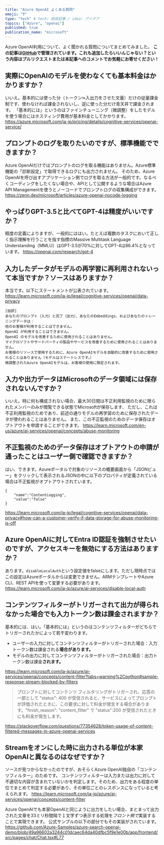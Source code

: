 ```yaml
---
title: "Azure OpenAI よくある質問"
emoji: "❓"
type: "tech" # tech: 技術記事 / idea: アイデア
topics: ["Azure", "openai"]
published: true
publication_name: "microsoft"
---
```


Azure OpenAI利用について、よく聞かれる質問についてまとめてみました。
**この記事は[GitHub](https://github.com/07JP27/zenn-content/blob/main/articles/azure-openai-faq.md)で管理されています。これも追加したらいいんじゃない？という内容はプルリクエストまたは本記事へのコメントでお気軽にお寄せください！**


## 実際にOpenAIのモデルを使わなくても基本料金はかかりますか？
いいえ。基本的には使った分（トークン≒入出力をさせた文量）だけの従量課金制です、使わなければ課金されないし、逆に使った分だけ青天井で課金されます。
「基本的には」というのはファインチューニング（微調整）をしたモデルを使う場合にはホスティング費用が基本料金としてかかります。
https://azure.microsoft.com/ja-jp/pricing/details/cognitive-services/openai-service/

## プロンプトのログを取りたいのですが、標準機能でできますか？
Azure OpenAIだけではプロンプトのログを取る機能はありません。Azure標準機能の「診断設定」で取得できるログにも出力されません。
そのため、Azure OpenAIを呼び出すアプリケーション側でログを取る方法が一般的です。なるべくコーディングをしたくない場合や、APIとして公開するような場合はAzure API Managementを使うとノーコードでプロンプトログの収集構成ができます。
https://zenn.dev/microsoft/articles/azure-openai-nocode-logging

## やっぱりGPT-3.5と比べてGPT-4は精度がいいですか？
精度の定義によりますが、一般的にははい。たとえば複数のタスクにおいて正しく指示理解を行うことを指す指標のMassive Multitask Language Understanding（MMLU）はGPT-3.5が70%に対してGPT-4は86.4%となっています。
https://openai.com/research/gpt-4

## 入力したデータがモデルの再学習に再利用されないって本当ですか？ソースはありますか？
本当です。以下にステートメントが公表されています。
https://learn.microsoft.com/ja-jp/legal/cognitive-services/openai/data-privacy

```
[拙訳]
あなたのプロンプト（入力）と完了（出力）、あなたのEmbeddings、およびあなたのトレーニングデータは：
他のお客様が利用することはできません。
OpenAI が利用することはできません。
OpenAI のモデルを改善するために使用されることはありません。
マイクロソフトやサードパーティの製品やサービスを改善するために使用されることはありません。
お客様のリソースで使用するために、Azure OpenAIモデルを自動的に改善するために使用されることはありません（モデルはステートレスです。）
微調整されたAzure OpenAIモデルは、お客様の使用に限定されます。
```

## 入力や出力データはMicrosoftのデータ領域には保存されないんですか？
いいえ。特に何も構成されない場合、最大30日間は不正利用監視のために限られたメンバーのみが閲覧できる状態でMicrosoftが保存します、
ただし、これは不正利用監視のためであり、前述の通りモデルの再学習のために保存されたデータが使われることはありません。
また、この不正監視のためのデータ保存はオプトアウトを申請することができます。
https://learn.microsoft.com/en-us/azure/ai-services/openai/concepts/abuse-monitoring

## 不正監視のためのデータ保存はオプトアウトの申請が通ったことはユーザー側で確認できますか？
はい、できます。Azureポータルで対象のリソースの概要画面から「JSONビュー」をクリックして表示されるJSONの中に以下のプロパティが定義されている場合は不正監視がオプトアウトされています。
```
{ 
    "name":"ContentLogging",
    "value":"false"
}
```
https://learn.microsoft.com/ja-jp/legal/cognitive-services/openai/data-privacy#how-can-a-customer-verify-if-data-storage-for-abuse-monitoring-is-off

## Azure OpenAIに対してEntra ID認証を強制させたいのですが、アクセスキーを無効にする方法はありますか？
あります。`disableLocalAuth`という設定値をfalseにします。ただし現時点ではこの設定はAzureポータルからは変更できません。ARMテンプレートやAzure CLI、REST APIを使って変更する必要があります。
https://learn.microsoft.com/ja-jp/azure/ai-services/disable-local-auth

## コンテンツフィルターがトリガーされて出力が得られなかった場合でも入力トークン数は課金されますか？
基本的には、はい。「基本的には」というのはコンテンツフィルターがどちらでトリガーされたかによって若干変わります。
- ユーザーの入力に対してコンテンツフィルターがトリガーされた場合：入力トークン数は課金される**場合があります。**
- モデルの出力に対してコンテンツフィルターがトリガーされた場合：出力トークン数は課金**されます。**

https://learn.microsoft.com/ja-jp/azure/ai-services/openai/concepts/content-filter?tabs=warning%2Cpython#sample-response-stream-blocked-by-filters

> プロンプトに対してコンテンツ フィルタリングがトリガーされ、応答の一部として "status": 400 が受信されると、サービスによってプロンプトが評価されたときに、この要求に対して料金が発生する場合があります。"finish_reason": "content_filter" で "status":200 が受信されたときにも料金が発生します。

https://stackoverflow.com/questions/77354628/token-usage-of-content-filtered-messages-in-azure-openai-services

## Streamをオンにした時に出力される単位が本家OpenAIと異なるのはなぜですか？
ソースが見つからなかったのですが、おそらくAzure OpenAI独自の「コンテンツフィルター」のためです。
コンテンツフィルターは入力または出力に対して不適切な内容が含まれていないかを判定します。そのため、出力をある程度の単位でまとめて判定する必要があり、その単位ごとのレスポンスになっていると考えられます。
https://learn.microsoft.com/ja-jp/azure/ai-services/openai/concepts/content-filter

Azure OpenAIでも本家OpenAIと同じように出力をしたい場合、まとまって出力された文章を33ミリ秒間隔で１文字ずつ表示する処理を*フロント側で*実装することで実現できます。
公式サンプルの以下の部分でもその実装がされています。
https://github.com/Azure-Samples/azure-search-openai-demo/blob/49a96602a3244c01dcaec64da40dfbc5f9e1e00b/app/frontend/src/pages/chat/Chat.tsx#L77
